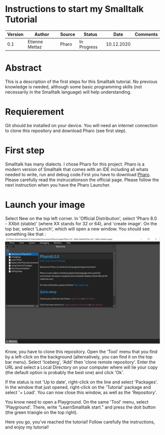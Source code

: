 # Instructions to start my Smalltalk Tutorial


| Version | Author | Source | Status | Date | Comments |
| ------- | ----- | ------ | ------ | ----- | --------- |
|  0.1   |  Etienne Mettaz | Pharo | In Progress | 10.12.2020 | |

# Abstract
This is a description of the first steps for this Smalltalk tutorial. No previous knowledge is needed, although some basic programming skills (not necessarily in the Smalltalk language) will help understanding.

# Requierement
Git should be installed on your device.
You will need an internet connection to clone this repository and download Pharo (see first step).

# First step
Smalltalk has many dialects. I chose Pharo for this project.
Pharo is a modern version of Smalltalk that comes with an IDE including all whats needed to write, run and debug code.First you have to download [Pharo](https://pharo.org/download). Please carefully read the instrucationson the official page. Please follow the next instruction when you have the Pharo Launcher.

# Launch your image
Select New on the top left corner. In 'Official Distribution', select 'Pharo 8.0 - XXbit (stable)' (where XX stands for 32 or 64), and 'create image'. On the top bar, select 'Launch', which will open a new window. You should see something like that :
![Pharo Launcher](Ressources/PharoScreenshot1.png)

Know, you have to clone this repository. Open the 'Tool' menu that you find by a left-click on the background (alternatively, you can find it on the top bar menu). Select 'Iceberg', 'Add' then 'clone remote repository'. Enter the URL and select a Local Directory on your computer where will lie your copy (the default option is probably the best one) and click 'Ok'.

If the status is not 'Up to date', right-click on the line and select 'Packages'. In the window that just opened, right-click on the 'Tutorial' package and select '+ Load'. You can now close this window, as well as the 'Repository'.

You know need to open a Playground. On the same 'Tool' menu, select 'Playground'. There, write "LearnSmalltalk start." and press the doit button (the green triangle on the top right).

Here you go, you've reached the tutorial! Follow carefully the instructions, and enjoy my tutorial!

